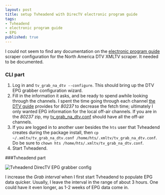 ```yaml
---
layout: post
title: setup Tvheadend with DirecTV electronic program guide
tags:
- Tvheadend
- electronic program guide
- EPG
published: true
---
```

I could not seem to find any documentation on the
[electronic program guide](https://tvheadend.org/projects/tvheadend/wiki/Electronic_Program_Guide)
scraper configuration for the North America DTV XMLTV scraper. It needed to be documented.


### CLI part

1. Log in and `tv_grab_na_dtv --configure`. This should bring up the DTV EPG grabber configuration wizard.
2. Fill in the information it asks, and be ready to spend awhile looking through the channels. I spent the time going
    through each channel [the DTV guide](http://www.directv.com/guide) provides for _80237_ to decrease the fetch time;
    ultimately I only wanted EPG information for the local off-air channels. If you are in the _80237_ zip, my
    [tv_grab_na_dtv.conf](https://drive.google.com/uc?export=download&id=0B0yT30uCaFvvMG9hTjFBVDNrRjQ)
    should have all the off-air channels.
3. If you are logged in to another user besides the `hts` user that Tvheadend creates during the package install,
    then `cp ~/.xmltv/tv_grab_na_dtv.conf /home/hts/.xmltv/tv_grab_na_dtv.conf`. Do be sure to
    `chown hts /home/hts/.xmltv/tv_grab_na_dtv.conf`.
4. Start Tvheadend.


###Tvheadend part

![Tvheadend DirecTV EPG grabber config](https://drive.google.com/uc?export=download&id=0B0yT30uCaFvvVUt5ZmF2S3VZVXc)

I increase the _Grab interval_ when I first start Tvheadend to populate EPG data quicker. Usually, I leave the interval
in the range of about 3 hours. One could have it even longer, as 1-2 weeks of EPG data come in.
